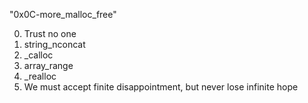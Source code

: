 "0x0C-more_malloc_free"

0. Trust no one
1. string_nconcat
2. _calloc
3. array_range
4. _realloc
5. We must accept finite disappointment, but never lose infinite hope
